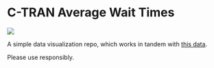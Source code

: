 # C-TRAN Average Wait Times

![](https://hosting.photobucket.com/bbcfb0d4-be20-44a0-94dc-65bff8947cf2/16027b20-5c57-4dc6-bfb0-399b5accd473.png)

A simple data visualization repo, which works in tandem with [this data](https://mail.c-tran.com/about-c-tran/business/c-tran-gtfs-data).

Please use responsibly.
